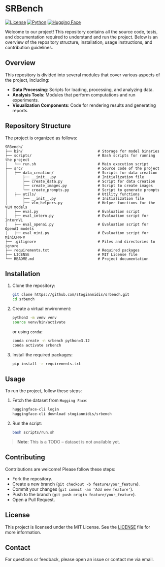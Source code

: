 # SRBench

[![License](https://img.shields.io/badge/License-MIT-blue.svg)](https://opensource.org/licenses/MIT)
[![Python](https://img.shields.io/badge/Python-3.12-blue.svg)](https://www.python.org/downloads/release/python-3120/)
[![Hugging Face](https://img.shields.io/badge/Hugging%20Face-stogiannidis%2Fsrbench-blue.svg)](https://huggingface.co/datasets/stogian/srbench)

Welcome to our project! This repository contains all the source code, tests, and documentation required to understand and run the project. Below is an overview of the repository structure, installation, usage instructions, and contribution guidelines.

## Overview

This repository is divided into several modules that cover various aspects of the project, including:
- **Data Processing**: Scripts for loading, processing, and analyzing data.
- **Analysis Tools**: Modules that perform computations and run experiments.
- **Visualization Components**: Code for rendering results and generating reports.

## Repository Structure

The project is organized as follows:
```
SRBench/
├── bin/                                  # Storage for model binaries
├── scripts/                              # Bash scripts for running the project
│   └── run.sh                            # Main execution script
├── src/                                  # Source code of the project
│   ├── data_creation/                    # Scripts for data creation
│       ├── __init__.py                	  # Initialization file
│       ├── create_data.py                # Script for data creation
│       ├── create_images.py              # Script to create images
│       └── create_prompts.py             # Script to generate prompts
│   ├── utils/                            # Utility functions
│       ├── __init__.py                   # Initialization file
│       ├── vlm_helpers.py                # Helper functions for the VLM models
│   ├── eval.py                           # Evaluation script
│   ├── eval_intern.py 				      # Evaluation script for InternVL
│   ├── eval_openai.py 				      # Evaluation script for OpenAI models
│   ├── eval_mini.py 				      # Evaluation script for MiniCPM-V
├── .gitignore                            # Files and directories to ignore
├── requirements.txt                      # Required packages
├── LICENSE                               # MIT License file
└── README.md                             # Project documentation
```

## Installation

1. Clone the repository:
	```bash
	git clone https://github.com/stogiannidis/srbench.git
	cd srbench
	```
2. Create a virtual environment:
	```bash
	python3 -m venv venv
	source venv/bin/activate
	```
	or using `conda`:
	```bash
	conda create -n srbench python=3.12
	conda activate srbench
	```
3. Install the required packages:
	```bash
	pip install -r requirements.txt
	```

## Usage

To run the project, follow these steps:
1. Fetch the dataset from `Hugging Face`:
	```bash
	huggingface-cli login
	huggingface-cli download stogiannidis/srbench
	```
2. Run the script:
	```bash
	bash scripts/run.sh
	```

> **Note**: This is a TODO – dataset is not available yet.

## Contributing

Contributions are welcome! Please follow these steps:
- Fork the repository.
- Create a new branch (`git checkout -b feature/your_feature`).
- Commit your changes (`git commit -am 'Add new feature'`).
- Push to the branch (`git push origin feature/your_feature`).
- Open a Pull Request.

## License

This project is licensed under the MIT License. See the [LICENSE](LICENSE) file for more information.

## Contact

For questions or feedback, please open an issue or contact me via email.
